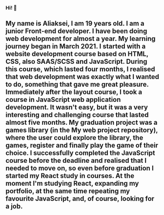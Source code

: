 ### Hi! 👋


## My name is Aliaksei, I am 19 years old. I am a junior Front-end developer. I have been doing web development for almost a year. My learning journey began in March 2021. I started with a website development course based on HTML, CSS, also SAAS/SCSS and JavaScript. During this course, which lasted four months, I realised that web development was exactly what I wanted to do, something that gave me great pleasure. Immediately after the layout course, I took a course in JavaScript web application development. It wasn't easy, but it was a very interesting and challenging course that lasted almost five months. My graduation project was a games library (in the My web project repository), where the user could explore the library, the games, register and finally play the game of their choice. I successfully completed the JavaScript course before the deadline and realised that I needed to move on, so even before graduation I started my React study in courses. At the moment I'm studying React, expanding my portfolio, at the same time repeating my favourite JavaScript, and, of course, looking for a job. 

